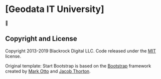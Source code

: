 # [Geodata IT University]

:construction:

## Copyright and License

Copyright 2013-2019 Blackrock Digital LLC. Code released under the [MIT](https://github.com/BlackrockDigital/startbootstrap-freelancer/blob/gh-pages/LICENSE) license.

Original template: Start Bootstrap is based on the [Bootstrap](http://getbootstrap.com/) framework created by [Mark Otto](https://twitter.com/mdo) and [Jacob Thorton](https://twitter.com/fat).

